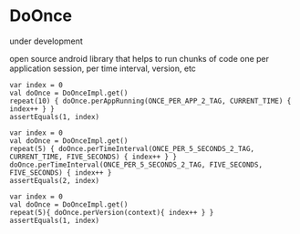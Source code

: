 # DoOnce

under development

open source android library that helps to run chunks of code one per application session, per time interval, version, etc

```
var index = 0
val doOnce = DoOnceImpl.get()
repeat(10) { doOnce.perAppRunning(ONCE_PER_APP_2_TAG, CURRENT_TIME) { index++ } }
assertEquals(1, index)
```

```
var index = 0
val doOnce = DoOnceImpl.get()
repeat(5) { doOnce.perTimeInterval(ONCE_PER_5_SECONDS_2_TAG, CURRENT_TIME, FIVE_SECONDS) { index++ } }
doOnce.perTimeInterval(ONCE_PER_5_SECONDS_2_TAG, FIVE_SECONDS, FIVE_SECONDS) { index++ }
assertEquals(2, index)
```

``` 
var index = 0
val doOnce = DoOnceImpl.get()
repeat(5){ doOnce.perVersion(context){ index++ } }
assertEquals(1, index)
```
